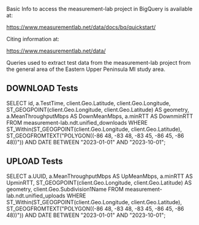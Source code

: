 
Basic Info to access the measurement-lab project in BigQuery is available at:

https://www.measurementlab.net/data/docs/bq/quickstart/ 

Citing information at:

https://www.measurementlab.net/data/

Queries used to extract test data from the measurement-lab project from the general area of the Eastern Upper Peninsula MI study area.

DOWNLOAD Tests
---------
SELECT id, a.TestTime, client.Geo.Latitude, client.Geo.Longitude, ST_GEOGPOINT(client.Geo.Longitude, client.Geo.Latitude) AS geometry, a.MeanThroughputMbps AS DownMeanMbps, a.minRTT AS DownminRTT
FROM measurement-lab.ndt.unified_downloads
WHERE ST_Within(ST_GEOGPOINT(client.Geo.Longitude, client.Geo.Latitude), ST_GEOGFROMTEXT("POLYGON((-86 48, -83 48, -83 45, -86 45, -86 48))"))
AND
DATE BETWEEN "2023-01-01" AND "2023-10-01";

UPLOAD Tests
---------
SELECT a.UUID, a.MeanThroughputMbps AS UpMeanMbps, a.minRTT AS UpminRTT, ST_GEOGPOINT(client.Geo.Longitude, client.Geo.Latitude) AS geometry, client.Geo.Subdivision1Name
FROM measurement-lab.ndt.unified_uploads
WHERE ST_Within(ST_GEOGPOINT(client.Geo.Longitude, client.Geo.Latitude), ST_GEOGFROMTEXT("POLYGON((-86 48, -83 48, -83 45, -86 45, -86 48))"))
AND
DATE BETWEEN "2023-01-01" AND "2023-10-01";
